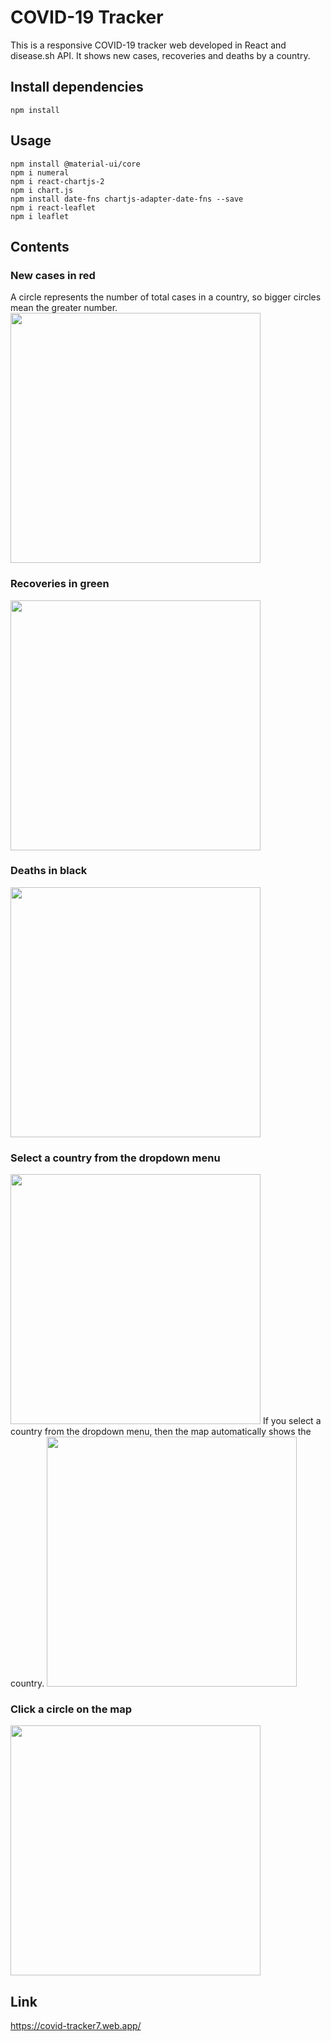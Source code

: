 # COVID-19 Tracker

This is a responsive COVID-19 tracker web developed in React and disease.sh API. It shows new cases, recoveries and deaths by a country.

## Install dependencies

    npm install

## Usage

    npm install @material-ui/core
    npm i numeral
    npm i react-chartjs-2
    npm i chart.js
    npm install date-fns chartjs-adapter-date-fns --save
    npm i react-leaflet
    npm i leaflet

## Contents

### New cases in red

A circle represents the number of total cases in a country, so bigger circles mean the greater number.
<img src = "https://user-images.githubusercontent.com/79579314/134167409-24778194-b720-4206-93c5-6229b237268d.png" width="400px">

### Recoveries in green

<img src = "https://user-images.githubusercontent.com/79579314/134167717-6269478c-b653-47e3-876b-1c1be85c3ba3.png" width="400px">

### Deaths in black

<img src = "https://user-images.githubusercontent.com/79579314/134167800-4216ace7-3f25-44c7-aafe-551ee0c614c4.png" width="400px">

### Select a country from the dropdown menu

<img src = "https://user-images.githubusercontent.com/79579314/134168083-4ffc7656-cf90-4d88-9f27-81a9b26057f6.png" width="400px">
If you select a country from the dropdown menu, then the map automatically shows the country.
<img src = "https://user-images.githubusercontent.com/79579314/134168323-355e756d-d2a0-41ca-9693-406d165e928f.png" width="400px">

### Click a circle on the map

<img src = "https://user-images.githubusercontent.com/79579314/134168774-3fb5f363-6aa0-49fa-b141-a55cf600071e.png" width="400px">

## Link

https://covid-tracker7.web.app/
